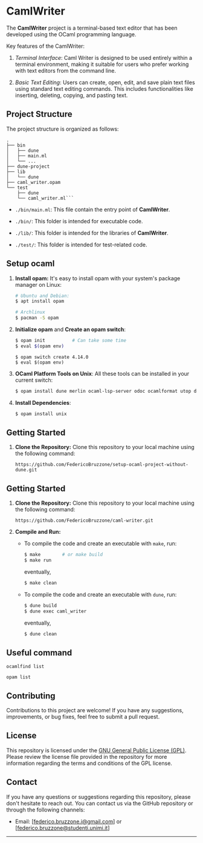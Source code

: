 # CamlWriter

The **CamlWriter** project is a terminal-based text editor that has been developed using the OCaml programming language. 

Key features of the CamlWriter:

1. _Terminal Interface_: Caml Writer is designed to be used entirely within a terminal environment, making it suitable for users who prefer working with text editors from the command line.

2. _Basic Text Editing_: Users can create, open, edit, and save plain text files using standard text editing commands. This includes functionalities like inserting, deleting, copying, and pasting text.

## Project Structure

The project structure is organized as follows:

```
.
├── bin
│   ├── dune
│   ├── main.ml
│   └── ...
├── dune-project
├── lib
│   └── dune
├── caml_writer.opam
└── test
    ├── dune
    └── caml_writer.ml```
```

- `./bin/main.ml`: This file contain the entry point of **CamlWriter**.

- `./bin/`: This folder is intended for executable code.

- `./lib/`: This folder is intended for the libraries of **CamlWriter**.

- `./test/`: This folder is intended for test-related code.

## Setup ocaml

1. **Install opam:** It's easy to install opam with your system's package manager on Linux:
   ```bash
   # Ubuntu and Debian:
   $ apt install opam

   # Archlinux
   $ pacman -S opam
   ```

2. **Initialize opam** and **Create an opam switch**:
    ```bash
    $ opam init          # Can take some time
    $ eval $(opam env)
    ```
    ```
    $ opam switch create 4.14.0
    $ eval $(opam env)
    ```

3. **OCaml Platform Tools on Unix**: All these tools can be installed in your current switch:
    ```bash
    $ opam install dune merlin ocaml-lsp-server odoc ocamlformat utop dune-release
    ```

4. **Install Dependencies**: 
    ```bash
    $ opam install unix 
    ```

## Getting Started

1. **Clone the Repository:** Clone this repository to your local machine using the following command:

   ```
   https://github.com/FedericoBruzzone/setup-ocaml-project-without-dune.git
   ```

## Getting Started

1. **Clone the Repository:** Clone this repository to your local machine using the following command:

   ```
   https://github.com/FedericoBruzzone/caml-writer.git
   ```

2. **Compile and Run:**
    
    - To compile the code and create an executable with `make`, run:
      ```bash
      $ make        # or make build
      $ make run
      ```

      eventually,

      ```bash
      $ make clean
      ```

    - To compile the code and create an executable with `dune`, run:
        ```bash
        $ dune build 
        $ dune exec caml_writer
        ```

        eventually,

        ```bash
        $ dune clean
        ```

## Useful command

`ocamlfind list`

`opam list`

## Contributing

Contributions to this project are welcome! If you have any suggestions, improvements, or bug fixes, feel free to submit a pull request.

## License

This repository is licensed under the [GNU General Public License (GPL)](https://www.gnu.org/licenses/gpl-3.0.html). Please review the license file provided in the repository for more information regarding the terms and conditions of the GPL license.

## Contact

If you have any questions or suggestions regarding this repository, please don't hesitate to reach out. You can contact us via the GitHub repository or through the following channels:
- Email: [federico.bruzzone.i@gmail.com] or [federico.bruzzone@studenti.unimi.it]

---

